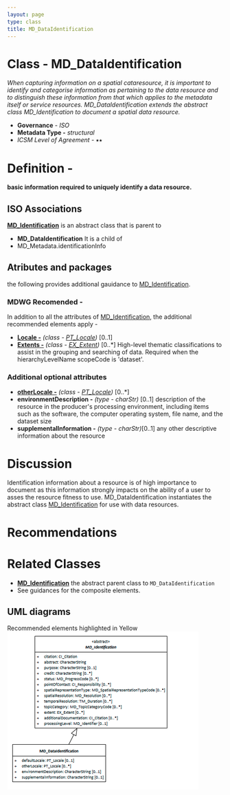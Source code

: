 ```yaml
---
layout: page
type: class
title: MD_DataIdentification
---
```


#  Class - MD_DataIdentification 
*When capturing information on a spatial cataresource, it is important to identify and categorise information as pertaining to the data resource and to distinguish these information from that which applies to the metadata itself or service resources. MD_DataIdentification extends the abstract class MD_Identification to document a spatial data resource.*

- **Governance** -  *ISO*
- **Metadata Type -** *structural*
- *ICSM Level of Agreement* - ⭑⭑

# Definition -

**basic information required to uniquely identify a data resource.**

## ISO Associations 
**[MD_Identification](http://wiki.esipfed.org/index.php/MD_Identification)** is an abstract class that is parent to 
- **MD_DataIdentification**
It is a child of 
- MD_Metadata.identificationInfo

## Atributes and packages
the following provides additional gauidance to [MD_Identification](https://www.loomio.org/d/bziX9e1l/class-md_identification).

### MDWG Recomended - 
In addition to all the attributes of [MD_Identification](https://www.loomio.org/d/bziX9e1l/class-md_identification), the additional recommended elements apply - 
- **[Locale -](https://www.loomio.org/d/Hx9IsE7Q/md_identification-default-locale-definition)** *(class - [PT_Locale](https://www.loomio.org/d/Y8IlUVRL/class-pt_locale))* [0..1] 
- **[Extents -](https://www.loomio.org/d/ilObJX24/md_identification-extent-definition)** *(class - [EX_Extent](http://wiki.esipfed.org/index.php/EX_Extent))* [0..\*]  High-level thematic classifications to assist in the grouping and searching of data. Required when the hierarchyLevelName scopeCode is 'dataset'.

### Additional optional attributes
- **[otherLocale -](https://www.loomio.org/d/Hx9IsE7Q/md_identification-default-locale-definition)** *(class - [PT_Locale](https://www.loomio.org/d/Y8IlUVRL/class-pt_locale))* [0..\*] 
- **environmentDescription -** *(type - charStr)* [0..1] description of the resource in the producer's processing environment, including items such as the software, the computer operating system, file name, and the dataset size
- **supplementalInformation -** *(type - charStr)*[0..1] any other descriptive information about the resource

# Discussion
Identification information about a resource is of high importance to document as this information strongly impacts on the ability of a user to asses the resource fitness to use. MD_DataIdentification instantiates the abstract class [MD_Identification](https://www.loomio.org/d/bziX9e1l/class-md_identification)  for use with data resources.

# Recommendations 
# Related Classes
- **[MD_Identification](https://www.loomio.org/d/bziX9e1l/class-md_identification)** the abstract parent class to `MD_DataIdentification`
- See guidances for the composite elements.


## UML diagrams
Recommended elements highlighted in Yellow
![MD_DataIdentification](../images/class-MD_DataIdentification.png)
